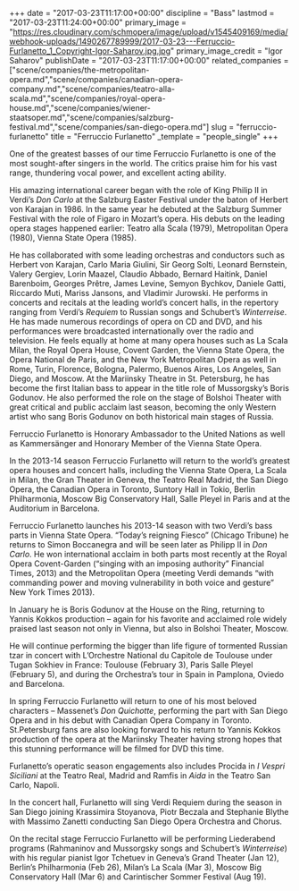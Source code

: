 +++
date = "2017-03-23T11:17:00+00:00"
discipline = "Bass"
lastmod = "2017-03-23T11:24:00+00:00"
primary_image = "https://res.cloudinary.com/schmopera/image/upload/v1545409169/media/webhook-uploads/1490267789999/2017-03-23---Ferruccio-Furlanetto_1_Copyright-Igor-Saharov.jpg.jpg"
primary_image_credit = "Igor Saharov"
publishDate = "2017-03-23T11:17:00+00:00"
related_companies = ["scene/companies/the-metropolitan-opera.md","scene/companies/canadian-opera-company.md","scene/companies/teatro-alla-scala.md","scene/companies/royal-opera-house.md","scene/companies/wiener-staatsoper.md","scene/companies/salzburg-festival.md","scene/companies/san-diego-opera.md"]
slug = "ferruccio-furlanetto"
title = "Ferruccio Furlanetto"
_template = "people_single"
+++

One of the greatest basses of our time Ferruccio Furlanetto is one of the most sought-after singers in the world. The critics praise him for his vast range, thundering vocal power, and excellent acting ability.

His amazing international career began with the role of King Philip II in Verdi’s *Don Carlo* at the Salzburg Easter Festival under the baton of Herbert von Karajan in 1986. In the same year he debuted at the Salzburg Summer Festival with the role of Figaro in Mozart’s opera. His debuts on the leading opera stages happened earlier: Teatro alla Scala (1979), Metropolitan Opera (1980), Vienna State Opera (1985).

He has collaborated with some leading orchestras and conductors such as Herbert von Karajan, Carlo Maria Giulini, Sir Georg Solti, Leonard Bernstein, Valery Gergiev, Lorin Maazel, Claudio Abbado, Bernard Haitink, Daniel Barenboim, Georges Prêtre, James Levine, Semyon Bychkov, Daniele Gatti, Riccardo Muti, Mariss Jansons, and Vladimir Jurowski. He performs in concerts and recitals at the leading world’s concert halls, in the repertory ranging from Verdi’s *Requiem* to Russian songs and Schubert’s *Winterreise*. He has made numerous recordings of opera on CD and DVD, and his performances were broadcasted internationally over the radio and television. He feels equally at home at many opera houses such as La Scala Milan, the Royal Opera House, Covent Garden, the Vienna State Opera, the Opera National de Paris, and the New York Metropolitan Opera as well in Rome, Turin, Florence, Bologna, Palermo, Buenos Aires, Los Angeles, San Diego, and Moscow. At the Mariinsky Theatre in St. Petersburg, he has become the first Italian bass to appear in the title role of Mussorgsky’s Boris Godunov. He also performed the role on the stage of Bolshoi Theater with great critical and public acclaim last season, becoming the only Western artist who sang Boris Godunov on both historical main stages of Russia.

Ferruccio Furlanetto is Honorary Ambassador to the United Nations as well as Kammersänger and Honorary Member of the Vienna State Opera.

In the 2013-14 season Ferruccio Furlanetto will return to the world’s greatest opera houses and concert halls, including the Vienna State Opera, La Scala in Milan, the Gran Theater in Geneva, the Teatro Real Madrid, the San Diego Opera, the Canadian Opera in Toronto, Suntory Hall in Tokio, Berlin Philharmonia, Moscow Big Conservatory Hall, Salle Pleyel in Paris and at the Auditorium in Barcelona.

Ferruccio Furlanetto launches his 2013-14 season with two Verdi’s bass parts in Vienna State Opera. “Today’s reigning Fiesco” (Chicago Tribune) he returns to Simon Boccanegra and will be seen later as Philipp II in *Don Carlo*. He won international acclaim in both parts most recently at the Royal Opera Covent-Garden (“singing with an imposing authority” Financial Times, 2013) and the Metropolitan Opera (meeting Verdi demands “with commanding power and moving vulnerability in both voice and gesture” New York Times 2013).

In January he is Boris Godunov at the House on the Ring, returning to Yannis Kokkos production – again for his favorite and acclaimed role widely praised last season not only in Vienna, but also in Bolshoi Theater, Moscow.

He will continue performing the bigger than life figure of tormented Russian tzar in concert with L’Orchestre National du Capitole de Toulouse under Tugan Sokhiev in France: Toulouse (February 3), Paris Salle Pleyel (February 5), and during the Orchestra’s tour in Spain in Pamplona, Oviedo and Barcelona.

In spring Ferruccio Furlanetto will return to one of his most beloved characters – Massenet’s *Don Quichotte*, performing the part with San Diego Opera and in his debut with Canadian Opera Company in Toronto. St.Petersburg fans are also looking forward to his return to Yannis Kokkos production of the opera at the Mariinsky Theater having strong hopes that this stunning performance will be filmed for DVD this time.

Furlanetto’s operatic season engagements also includes Procida in *I Vespri Siciliani* at the Teatro Real, Madrid and Ramfis in *Aida* in the Teatro San Carlo, Napoli.

In the concert hall, Furlanetto will sing Verdi Requiem during the season in San Diego joining Krassimira Stoyanova, Piotr Beczala and Stephanie Blythe with Massimo Zanetti conducting San Diego Opera Orchestra and Chorus.

On the recital stage Ferruccio Furlanetto will be performing Liederabend programs (Rahmaninov and Mussorgsky songs and Schubert’s *Winterreise*) with his regular pianist Igor Tchetuev in Geneva’s Grand Theater (Jan 12), Berlin’s Philharmonia (Feb 26), Milan’s La Scala (Mar 3), Moscow Big Conservatory Hall (Mar 6) and Carintischer Sommer Festival (Aug 19).
